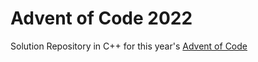 # Advent of Code 2022
Solution Repository in C++ for this year's [Advent of Code](https://adventofcode.com/)
